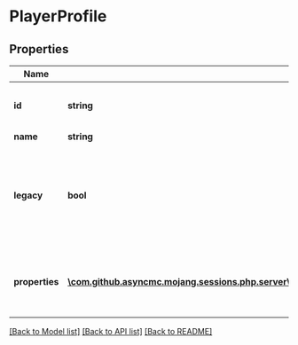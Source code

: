 # PlayerProfile

## Properties
Name | Type | Description | Notes
------------ | ------------- | ------------- | -------------
**id** | **string** | The player UUID without hyphens | 
**name** | **string** |  | 
**legacy** | **bool** | Will appear in the response if the user has not migrated their minecraft.net account to Mojang. | [optional] [default to false]
**properties** | [**\com.github.asyncmc.mojang.sessions.php.server\com.github.asyncmc.mojang.sessions.php.model\PlayerProfileProperty[]**](PlayerProfileProperty.md) | An array with all player properties, like skin and cape | 

[[Back to Model list]](../README.md#documentation-for-models) [[Back to API list]](../README.md#documentation-for-api-endpoints) [[Back to README]](../README.md)


